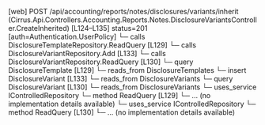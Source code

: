 [web] POST /api/accounting/reports/notes/disclosures/variants/inherit  (Cirrus.Api.Controllers.Accounting.Reports.Notes.DisclosureVariantsController.CreateInherited)  [L124–L135] status=201 [auth=Authentication.UserPolicy]
  └─ calls DisclosureTemplateRepository.ReadQuery [L129]
  └─ calls DisclosureVariantRepository.Add [L133]
  └─ calls DisclosureVariantRepository.ReadQuery [L130]
  └─ query DisclosureTemplate [L129]
    └─ reads_from DisclosureTemplates
  └─ insert DisclosureVariant [L133]
    └─ reads_from DisclosureVariants
  └─ query DisclosureVariant [L130]
    └─ reads_from DisclosureVariants
  └─ uses_service IControlledRepository<DisclosureTemplate>
    └─ method ReadQuery [L129]
      └─ ... (no implementation details available)
  └─ uses_service IControlledRepository<DisclosureVariant>
    └─ method ReadQuery [L130]
      └─ ... (no implementation details available)


